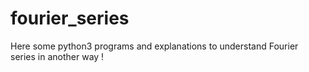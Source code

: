 # fourier_series
Here some python3 programs and explanations to understand Fourier series in another way !
